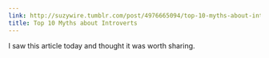 ```yaml
---
link: http://suzywire.tumblr.com/post/4976665094/top-10-myths-about-introverts
title: Top 10 Myths about Introverts
---
```


I saw this article today and thought it was worth sharing.
